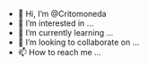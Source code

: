 - 👋 Hi, I’m @Critomoneda
- 👀 I’m interested in ...
- 🌱 I’m currently learning ...
- 💞️ I’m looking to collaborate on ...
- 📫 How to reach me ...

<!---
Critomoneda/Critomoneda is a ✨ special ✨ repository because its `README.md` (this file) appears on your GitHub profile.
You can click the Preview link to take a look at your changes.
--->
